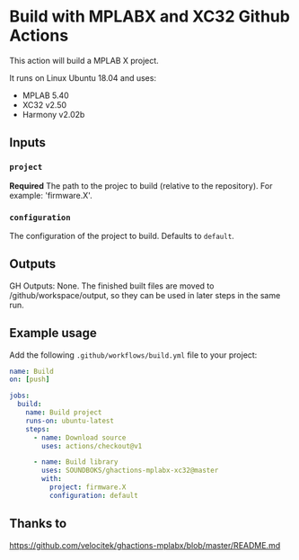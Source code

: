 # Build with MPLABX and XC32 Github Actions

This action will build a MPLAB X project.

It runs on Linux Ubuntu 18.04 and uses:

- MPLAB 5.40
- XC32 v2.50
- Harmony v2.02b

## Inputs

### `project`

**Required** The path to the projec to build (relative to the repository). For example: 'firmware.X'.

### `configuration`

The configuration of the project to build. Defaults to `default`.

## Outputs

GH Outputs: None.
The finished built files are moved to /github/workspace/output, so they can be used in later steps in the same run.

## Example usage

Add the following `.github/workflows/build.yml` file to your project:

```yaml
name: Build
on: [push]

jobs:
  build:
    name: Build project
    runs-on: ubuntu-latest
    steps:
      - name: Download source
        uses: actions/checkout@v1

      - name: Build library
        uses: SOUNDBOKS/ghactions-mplabx-xc32@master
        with:
          project: firmware.X
          configuration: default
```

## Thanks to
https://github.com/velocitek/ghactions-mplabx/blob/master/README.md
